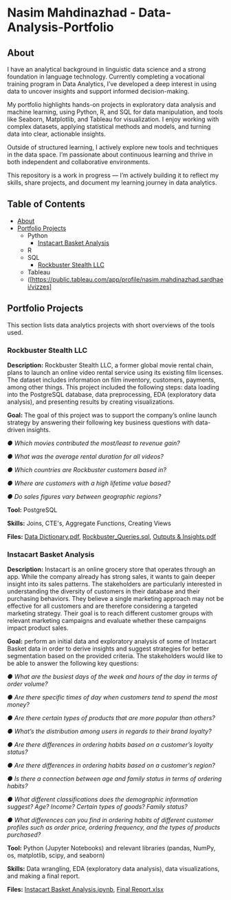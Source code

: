 # Nasim Mahdinazhad - Data-Analysis-Portfolio
## About

I have an analytical background in linguistic data science and a strong foundation in language technology. Currently completing a vocational training program in Data Analytics, I’ve developed a deep interest in using data to uncover insights and support informed decision-making.

My portfolio highlights hands-on projects in exploratory data analysis and machine learning, using Python, R, and SQL for data manipulation, and tools like Seaborn, Matplotlib, and Tableau for visualization. I enjoy working with complex datasets, applying statistical methods and models, and turning data into clear, actionable insights.

Outside of structured learning, I actively explore new tools and techniques in the data space. I’m passionate about continuous learning and thrive in both independent and collaborative environments.

This repository is a work in progress — I’m actively building it to reflect my skills, share projects, and document my learning journey in data analytics. 

## Table of Contents
- [About](#about)
- [Portfolio Projects](#portfolio-projects)
  - Python
    - [Instacart Basket Analysis](#Instacart-Basket-Analysis)
  - R
  - SQL
    - [Rockbuster Stealth LLC](#rockbuster-stealth-llc)
  - Tableau
  - ([https://public.tableau.com/app/profile/nasim.mahdinazhad.sardhaei/vizzes]

## Portfolio Projects
This section lists data analytics projects with short overviews of the tools used.
### Rockbuster Stealth LLC 
**Description:** Rockbuster Stealth LLC, a former global movie rental chain, plans to launch an online video rental service using its existing film licenses. The dataset includes information on film inventory, customers, payments, among other things. This project included the following steps: data loading into the PostgreSQL database, data preprocessing, EDA (exploratory data analysis), and presenting results by creating visualizations.

**Goal:** The goal of this project was to support the company’s online launch strategy by answering their following key business questions with data-driven insights. 

_● Which movies contributed the most/least to revenue gain?_

_● What was the average rental duration for all videos?_

_● Which countries are Rockbuster customers based in?_

_● Where are customers with a high lifetime value based?_

_● Do sales figures vary between geographic regions?_

**Tool:** PostgreSQL

**Skills:** Joins, CTE's, Aggregate Functions, Creating Views

**Files:** [Data Dictionary.pdf](https://github.com/NasimMahdinazhadd/Rockbuster-Stealth-Video-Rental-Analysis/blob/main/Data%20Dictionary.pdf),
           [Rockbuster_Queries.sql](https://github.com/NasimMahdinazhadd/Rockbuster-Stealth-Video-Rental-Analysis/blob/main/Rockbuster_Queries.sql),
           [Outputs & Insights.pdf](https://github.com/NasimMahdinazhadd/Rockbuster-Stealth-Video-Rental-Analysis/blob/main/Outputs%20%26%20Insights.pdf)
           
### Instacart Basket Analysis 
**Description:** Instacart is an online grocery store that operates through an app. While the company already has strong sales, it wants to gain deeper insight into its sales patterns. The stakeholders are particularly interested in understanding the diversity of customers in their database and their purchasing behaviors. They believe a single marketing approach may not be effective for all customers and are therefore considering a targeted marketing strategy. Their goal is to reach different customer groups with relevant marketing campaigns and evaluate whether these campaigns impact product sales. 

**Goal:** perform an initial data and exploratory analysis of some of Instacart Basket data in order to derive insights and suggest strategies for better segmentation based on the provided criteria. The
stakeholders would like to be able to answer the following key questions:

_● What are the busiest days of the week and hours of the day in terms of order volume?_

_● Are there specific times of day when customers tend to spend the most money?_

_● Are there certain types of products that are more popular than others?_

_● What’s the distribution among users in regards to their brand loyalty?_

_● Are there differences in ordering habits based on a customer’s loyalty status?_

_● Are there differences in ordering habits based on a customer’s region?_

_● Is there a connection between age and family status in terms of ordering habits?_

_● What different classifications does the demographic information suggest? Age? Income? Certain types of goods? Family status?_

_● What differences can you find in ordering habits of different customer profiles such as order price, ordering frequency, and the types of products purchased?_

**Tool:** Python (Jupyter Notebooks) and relevant libraries (pandas, NumPy, os, matplotlib, scipy, and seaborn)

**Skills:** Data wrangling, EDA (exploratory data analysis), data visualizations, and making a final report.

**Files:** [Instacart Basket Analysis.ipynb](https://github.com/NasimMahdinazhadd/Portfolio_Projects/blob/main/Instacart_Basket_Analysis/Task_4.10.ipynb),
           [Final Report.xlsx](https://github.com/NasimMahdinazhadd/Portfolio_Projects/blob/main/Instacart_Basket_Analysis/final_report.xlsx)
           

